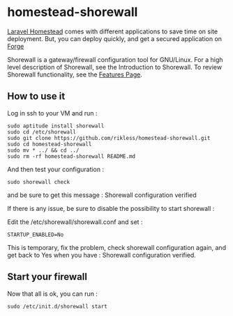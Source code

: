 # homestead-shorewall
[Laravel Homestead](http://laravel.com/docs/5.0/homestead) comes with different applications to save time on site deployment. But, you can deploy quickly, and get a secured application on [Forge](https://forge.laravel.com/)

Shorewall is a gateway/firewall configuration tool for GNU/Linux.
For a high level description of Shorewall, see the Introduction to Shorewall. To review Shorewall functionality, see the [Features Page](http://shorewall.net/shorewall_features.htm).

## How to use it

Log in ssh to your VM and run : 

```console
sudo aptitude install shorewall
sudo cd /etc/shorewall
sudo git clone https://github.com/rikless/homestead-shorewall.git
sudo cd homestead-shorewall
sudo mv * ../ && cd ../
sudo rm -rf homestead-shorewall README.md
```

And then test your configuration :

```console
sudo shorewall check
```

and be sure to get this message : 
Shorewall configuration verified

If there is any issue, be sure to disable the possibility to start shorewall :

Edit the /etc/shorewall/shorewall.conf and set : 

```console
STARTUP_ENABLED=No
```

This is temporary, fix the problem, check shorewall configuration again, and get back to Yes when you have : Shorewall configuration verified.

## Start your firewall

Now that all is ok, you can run :

```console
sudo /etc/init.d/shorewall start
```







